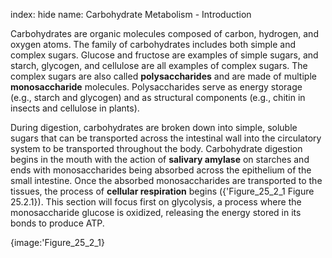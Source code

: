 index: hide
name: Carbohydrate Metabolism - Introduction

Carbohydrates are organic molecules composed of carbon, hydrogen, and oxygen atoms. The family of carbohydrates includes both simple and complex sugars. Glucose and fructose are examples of simple sugars, and starch, glycogen, and cellulose are all examples of complex sugars. The complex sugars are also called  **polysaccharides** and are made of multiple  **monosaccharide** molecules. Polysaccharides serve as energy storage (e.g., starch and glycogen) and as structural components (e.g., chitin in insects and cellulose in plants).

During digestion, carbohydrates are broken down into simple, soluble sugars that can be transported across the intestinal wall into the circulatory system to be transported throughout the body. Carbohydrate digestion begins in the mouth with the action of  **salivary amylase** on starches and ends with monosaccharides being absorbed across the epithelium of the small intestine. Once the absorbed monosaccharides are transported to the tissues, the process of  **cellular respiration** begins ({'Figure_25_2_1 Figure 25.2.1}). This section will focus first on glycolysis, a process where the monosaccharide glucose is oxidized, releasing the energy stored in its bonds to produce ATP.


{image:'Figure_25_2_1}
        
